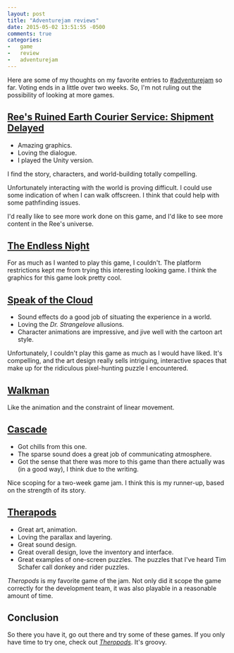 ```yaml
---
layout: post
title: "Adventurejam reviews"
date: 2015-05-02 13:51:55 -0500
comments: true
categories:
-   game
-   review
-   adventurejam
---
```

Here are some of my thoughts on my favorite entries to [#adventurejam](http://jams.gamejolt.io/adventurejam) so far.  Voting ends in a little over two weeks.  So, I'm not ruling out the possibility of looking at more games.

<!--more-->

## [Ree's Ruined Earth Courier Service: Shipment Delayed](http://jams.gamejolt.io/adventurejam/games/ree-s-ruined-earth-courier-service-shipment-delayed/60572)

-   Amazing graphics.
-   Loving the dialogue.
-   I played the Unity version.

I find the story, characters, and world-building totally compelling.

Unfortunately interacting with the world is proving difficult.  I could use some indication of when I can walk offscreen.  I think that could help with some pathfinding issues.

I'd really like to see more work done on this game, and I'd like to see more content in the Ree's universe.

## [The Endless Night](http://jams.gamejolt.io/adventurejam/games/the-endless-night-prelude/58725)

For as much as I wanted to play this game, I couldn't.  The platform restrictions kept me from trying this interesting looking game.  I think the graphics for this game look pretty cool.

## [Speak of the Cloud](http://jams.gamejolt.io/adventurejam/games/speak-of-the-cloud/60613)

-   Sound effects do a good job of situating the experience in a world.
-   Loving the *Dr. Strangelove* allusions.
-   Character animations are impressive, and jive well with the cartoon art style.

Unfortunately, I couldn't play this game as much as I would have liked.  It's compelling, and the art design really sells intriguing, interactive spaces that make up for the ridiculous pixel-hunting puzzle I encountered.

## [Walkman](http://jams.gamejolt.io/adventurejam/games/walkman/60724)

Like the animation and the constraint of linear movement.

## [Cascade](http://jams.gamejolt.io/adventurejam/games/cascade/58292)

-   Got chills from this one.
-   The sparse sound does a great job of communicating atmosphere.
-   Got the sense that there was more to this game than there actually was (in a good way), I think due to the writing.

Nice scoping for a two-week game jam.  I think this is my runner-up, based on the strength of its story.

## [Therapods](http://gamejolt.com/games/adventure/theropods/58684/)

-   Great art, animation.
-   Loving the parallax and layering.
-   Great sound design.
-   Great overall design, love the inventory and interface.
-   Great examples of one-screen puzzles.  The puzzles that I've heard Tim Schafer call donkey and rider puzzles.

*Theropods* is my favorite game of the jam.  Not only did it scope the game correctly for the development team, it was also playable in a reasonable amount of time.

## Conclusion

So there you have it, go out there and try some of these games.  If you only have time to try one, check out *[Theropods](http://gamejolt.com/games/adventure/theropods/58684/)*.  It's groovy.
